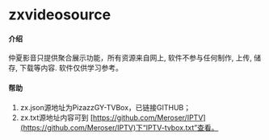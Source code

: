 # zxvideosource

#### 介绍
仲夏影音只提供聚合展示功能，所有资源来自网上, 软件不参与任何制作, 上传, 储存, 下载等内容. 软件仅供学习参考。

#### 帮助

1.  zx.json源地址为PizazzGY-TVBox，已链接GITHUB；
2.  zx.txt源地址内容可到 [https://github.com/Meroser/IPTV](https://github.com/Meroser/IPTV)下“IPTV-tvbox.txt”查看。
